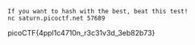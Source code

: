 ```
If you want to hash with the best, beat this test!
nc saturn.picoctf.net 57689
```

picoCTF{4ppl1c4710n_r3c31v3d_3eb82b73}